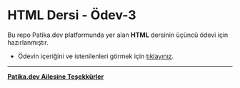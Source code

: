 # HTML Dersi - Ödev-3
Bu repo Patika.dev platformunda yer alan **HTML** dersinin üçüncü ödevi için hazırlanmıştır.

* Ödevin içeriğini ve istenilenleri görmek için [tıklayınız](https://app.patika.dev/courses/html/html-odev3).

---
**[Patika.dev Ailesine Teşekkürler](https://app.patika.dev/)**